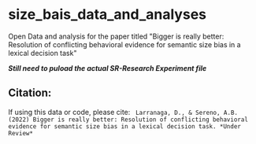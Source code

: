 # size_bais_data_and_analyses
Open Data and analysis for the paper titled "Bigger is really better: Resolution of conflicting behavioral evidence for semantic size bias in a lexical decision task"

**_Still need to puload the actual SR-Research Experiment file_**


## Citation:

If using this data or code, please cite:
` Larranaga, D., & Sereno, A.B. (2022) Bigger is really better: Resolution of conflicting behavioral evidence for semantic size bias in a lexical decision task. *Under Review*`
